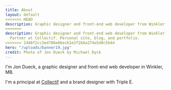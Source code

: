 ```yaml
---
title: About
layout: default
<<<<<<< HEAD
description: Graphic designer and front-end web developer from Winkler, Manitoba. Partner at Collectif. Personal site, blog, and portfolio of Jonathan Dueck.
=======
description: Graphic designer and front-end web developer from Winkler, Manitoba.
  Partner at Collectif. Personal site, blog, and portfolio.
>>>>>>> 1448f2cc3ed788e66ecb1e2f2b8a274e5d0c5b4d
hero: "/uploads/banner19.jpg"
credit: Photo of Jon Dueck by Michael Dyck
---
```


I'm Jon Dueck, a graphic designer and front-end web developer in Winkler, MB.

I'm a principal at [Collectif](https://collectif.co) and a brand designer with Triple E.
